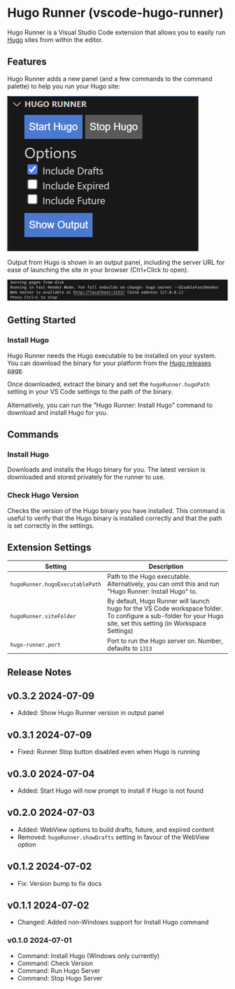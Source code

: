 # Hugo Runner (vscode-hugo-runner)

Hugo Runner is a Visual Studio Code extension that allows you to easily run [Hugo](https://gohugo.io) sites from within the editor.

## Features

Hugo Runner adds a new panel (and a few commands to the command palette) to help you run your Hugo site:

![alt text](images/webview.png)

Output from Hugo is shown in an output panel, including the server URL for ease of launching the site in your browser (Ctrl+Click to open).

![alt text](images/output.png)

## Getting Started

### Install Hugo

Hugo Runner needs the Hugo executable to be installed on your system.
You can download the binary for your platform from the [Hugo releases page](https://github.com/gohugoio/hugo/releases/latest).

Once downloaded, extract the binary and set the `hugoRunner.hugoPath` setting in your VS Code settings to the path of the binary.

Alternatively, you can run the "Hugo Runner: Install Hugo" command to download and install Hugo for you.

## Commands

### Install Hugo

Downloads and installs the Hugo binary for you.
The latest version is downloaded and stored privately for the runner to use.

### Check Hugo Version

Checks the version of the Hugo binary you have installed.
This command is useful to verify that the Hugo binary is installed correctly and that the path is set correctly in the settings.

## Extension Settings

| Setting                         | Description                                                                                                                                                       |
| ------------------------------- | ----------------------------------------------------------------------------------------------------------------------------------------------------------------- |
| `hugoRunner.hugoExecutablePath` | Path to the Hugo executable. Alternatively, you can omit this and run "Hugo Runner: Install Hugo" to.                                                                   |
| `hugoRunner.siteFolder`         | By default, Hugo Runner will launch hugo for the VS Code workspace folder. To configure a sub-folder for your Hugo site, set this setting (in Workspace Settings) |
| `hugo-runner.port`              | Port to run the Hugo server on. Number, defaults to `1313`                                                                                                        |

<!-- ## Known Issues

Calling out known issues can help limit users opening duplicate issues against your extension. -->

## Release Notes

## v0.3.2 2024-07-09

- Added: Show Hugo Runner version in output panel

## v0.3.1 2024-07-09

- Fixed: Runner Stop button disabled even when Hugo is running

## v0.3.0 2024-07-04

- Added: Start Hugo will now prompt to install if Hugo is not found

## v0.2.0 2024-07-03

- Added: WebView options to build drafts, future, and expired content
- Removed: `hugoRunner.showDrafts` setting in favour of the WebView option

## v0.1.2 2024-07-02

- Fix: Version bump to fix docs

## v0.1.1 2024-07-02

- Changed: Added non-Windows support for Install Hugo command

### v0.1.0 2024-07-01

- Command: Install Hugo (Windows only currently)
- Command: Check Version
- Command: Run Hugo Server
- Command: Stop Hugo Server
